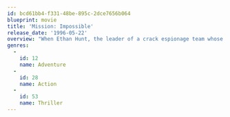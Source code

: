 ```yaml
---
id: bcd61bb4-f331-48be-895c-2dce7656b064
blueprint: movie
title: 'Mission: Impossible'
release_date: '1996-05-22'
overview: "When Ethan Hunt, the leader of a crack espionage team whose perilous operation has gone awry with no explanation, discovers that a mole has penetrated the CIA, he's surprised to learn that he's the No. 1 suspect. To clear his name, Hunt now must ferret out the real double agent and, in the process, even the score."
genres:
  -
    id: 12
    name: Adventure
  -
    id: 28
    name: Action
  -
    id: 53
    name: Thriller
---
```

